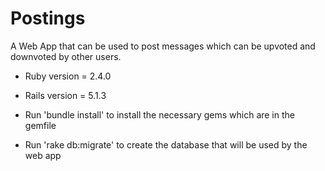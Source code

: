 # Postings

A Web App that can be used to post messages which can be upvoted and downvoted by other users.

* Ruby version = 2.4.0
* Rails version = 5.1.3

* Run 'bundle install' to install the necessary gems which are in the gemfile

* Run 'rake db:migrate' to create the database that will be used
by the web app


